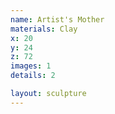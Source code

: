 ```yaml
---
name: Artist's Mother
materials: Clay
x: 20
y: 24
z: 72
images: 1
details: 2

layout: sculpture
---
```

